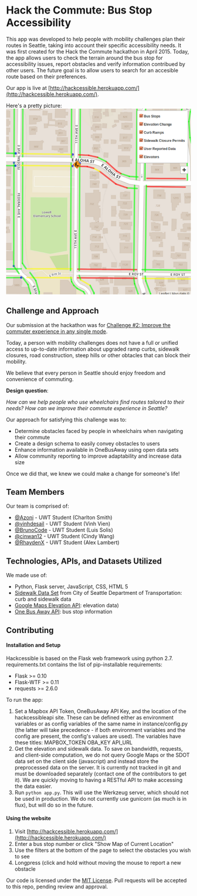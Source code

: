 # Hack the Commute: Bus Stop Accessibility

This app was developed to help people with mobility challenges plan their routes in Seattle, taking into account their specific accessibility needs.  It was first created for the Hack the Commute hackathon in April 2015. Today, the app allows users to check the terrain around the bus stop for accessibility issues, report obstacles and verify information contribued by other users. The future goal is to allow users to search for an accesible route based on their preferences.

Our app is live at [http://hackcessible.herokuapp.com/](http://hackcessible.herokuapp.com/).

Here's a pretty picture:
![Screenshot of Application](screenshot.png "Hackcessible Transit App")

## Challenge and Approach

Our submission at the hackathon was for [Challenge #2: Improve the commuter experience in any single mode](http://tmpl.at/1EykAbV).

Today, a person with mobility challenges does not have a full or unified access to up-to-date information about upgraded ramp curbs, sidewalk closures, road construction, steep hills or other obtacles that can block their mobility.

We believe that every person in Seattle should enjoy freedom and convenience of commuting.

**Design question**:

_How can we help people who use wheelchairs find routes tailored to their needs? How can we improve their commute experience in Seattle?_

Our approach for satisfying this challenge was to:

- Determine obstacles faced by people in wheelchairs when navigating their commute
- Create a design schema to easily convey obstacles to users
- Enhance information available in OneBusAway using open data sets
- Allow community reporting to improve adaptability and increase data size

Once we did that, we knew we could make a change for someone's life!

## Team Members

Our team is comprised of:

- [@Azoni](https://github.com/azoni) - UWT Student (Charlton Smith)
- [@vinhdesail](https://github.com/vinhdesail) - UWT Student (Vinh Vien)
- [@BrunoCode](https://github.com/BrunoCode) - UWT Student (Luis Solis)
- [@cinwan12](https://github.com/cinwan12) - UWT Student (Cindy Wang)
- [@RhaydenX](https://github.com/RhaydenX) - UWT Student (Alex Lambert)

## Technologies, APIs, and Datasets Utilized

We made use of:

- Python, Flask server, JavaScript, CSS, HTML 5
- [Sidewalk Data Set](https://data.seattle.gov/Transportation/SDOT-Sidewalks/pxgh-b4sz) from City of Seattle Department of Transportation: curb and sidewalk data
- [Google Maps Elevation API](https://developers.google.com/maps/documentation/elevation/): elevation data)
- [One Bus Away API](http://pugetsound.onebusaway.org/p/OneBusAwayApiService.action): bus stop information


## Contributing

#### Installation and Setup
Hackcessible is based on the Flask web framework using python 2.7. requirements.txt contains the list of pip-installable requirements:
* Flask >= 0.10
* Flask-WTF >= 0.11
* requests >= 2.6.0

To run the app:
1. Set a Mapbox API Token, OneBusAway API Key, and the location of the hackcessibleapi site. These can be defined either as environment variables or as config variables of the same name in instance/config.py (the latter will take precedence - if both environment variables and the config are present, the config's values are used). The variables have these titles:
    MAPBOX_TOKEN
    OBA_KEY
    API_URL
2. Get the elevation and sidewalk data. To save on bandwidth, requests, and client-side computation, we do not query Google Maps or the SDOT data set on the client side (javascript) and instead store the preprocessed data on the server. It is currently not tracked in git and must be downloaded separately (contact one of the contributors to get it). We are quickly moving to having a RESTful API to make accessing the data easier.
3. Run `python app.py`. This will use the Werkzeug server, which should not be used in production. We do not currently use gunicorn (as much is in flux), but will do so in the future.

#### Using the website

1. Visit [http://hackcessible.herokuapp.com/](http://hackcessible.herokuapp.com/)
2. Enter a bus stop number or click "Show Map of Current Location"
3. Use the filters at the bottom of the page to select the obstacles you wish to see
4. Longpress (click and hold without moving the mouse to report a new obstacle

Our code is licensed under the [MIT License](LICENSE.md). Pull requests will be accepted to this repo, pending review and approval.
